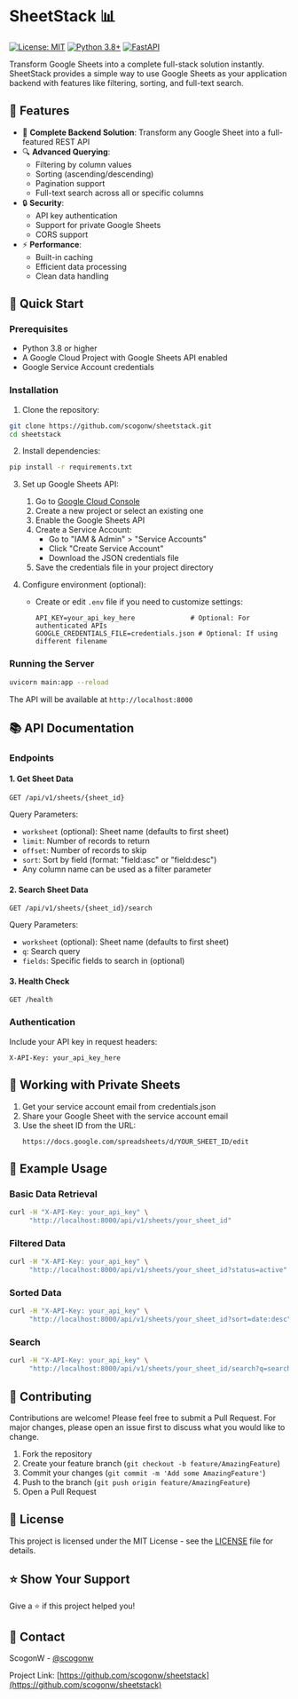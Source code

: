 # SheetStack 📊

[![License: MIT](https://img.shields.io/badge/License-MIT-yellow.svg)](https://opensource.org/licenses/MIT)
[![Python 3.8+](https://img.shields.io/badge/python-3.8+-blue.svg)](https://www.python.org/downloads/)
[![FastAPI](https://img.shields.io/badge/FastAPI-0.104.1-green.svg)](https://fastapi.tiangolo.com)

Transform Google Sheets into a complete full-stack solution instantly. SheetStack provides a simple way to use Google Sheets as your application backend with features like filtering, sorting, and full-text search.

## 🌟 Features

- 🔄 **Complete Backend Solution**: Transform any Google Sheet into a full-featured REST API
- 🔍 **Advanced Querying**:
  - Filtering by column values
  - Sorting (ascending/descending)
  - Pagination support
  - Full-text search across all or specific columns
- 🔒 **Security**:
  - API key authentication
  - Support for private Google Sheets
  - CORS support
- ⚡ **Performance**:
  - Built-in caching
  - Efficient data processing
  - Clean data handling

## 🚀 Quick Start

### Prerequisites

- Python 3.8 or higher
- A Google Cloud Project with Google Sheets API enabled
- Google Service Account credentials

### Installation

1. Clone the repository:
```bash
git clone https://github.com/scogonw/sheetstack.git
cd sheetstack
```

2. Install dependencies:
```bash
pip install -r requirements.txt
```

3. Set up Google Sheets API:
   1. Go to [Google Cloud Console](https://console.cloud.google.com)
   2. Create a new project or select an existing one
   3. Enable the Google Sheets API
   4. Create a Service Account:
      - Go to "IAM & Admin" > "Service Accounts"
      - Click "Create Service Account"
      - Download the JSON credentials file
   5. Save the credentials file in your project directory

4. Configure environment (optional):
   - Create or edit `.env` file if you need to customize settings:
     ```
     API_KEY=your_api_key_here              # Optional: For authenticated APIs
     GOOGLE_CREDENTIALS_FILE=credentials.json # Optional: If using different filename
     ```

### Running the Server

```bash
uvicorn main:app --reload
```

The API will be available at `http://localhost:8000`

## 📚 API Documentation

### Endpoints

#### 1. Get Sheet Data
```http
GET /api/v1/sheets/{sheet_id}
```

Query Parameters:
- `worksheet` (optional): Sheet name (defaults to first sheet)
- `limit`: Number of records to return
- `offset`: Number of records to skip
- `sort`: Sort by field (format: "field:asc" or "field:desc")
- Any column name can be used as a filter parameter

#### 2. Search Sheet Data
```http
GET /api/v1/sheets/{sheet_id}/search
```

Query Parameters:
- `worksheet` (optional): Sheet name (defaults to first sheet)
- `q`: Search query
- `fields`: Specific fields to search in (optional)

#### 3. Health Check
```http
GET /health
```

### Authentication

Include your API key in request headers:
```http
X-API-Key: your_api_key_here
```

## 🔐 Working with Private Sheets

1. Get your service account email from credentials.json
2. Share your Google Sheet with the service account email
3. Use the sheet ID from the URL:
   ```
   https://docs.google.com/spreadsheets/d/YOUR_SHEET_ID/edit
   ```

## 📝 Example Usage

### Basic Data Retrieval
```bash
curl -H "X-API-Key: your_api_key" \
     "http://localhost:8000/api/v1/sheets/your_sheet_id"
```

### Filtered Data
```bash
curl -H "X-API-Key: your_api_key" \
     "http://localhost:8000/api/v1/sheets/your_sheet_id?status=active"
```

### Sorted Data
```bash
curl -H "X-API-Key: your_api_key" \
     "http://localhost:8000/api/v1/sheets/your_sheet_id?sort=date:desc"
```

### Search
```bash
curl -H "X-API-Key: your_api_key" \
     "http://localhost:8000/api/v1/sheets/your_sheet_id/search?q=searchterm"
```

## 🤝 Contributing

Contributions are welcome! Please feel free to submit a Pull Request. For major changes, please open an issue first to discuss what you would like to change.

1. Fork the repository
2. Create your feature branch (`git checkout -b feature/AmazingFeature`)
3. Commit your changes (`git commit -m 'Add some AmazingFeature'`)
4. Push to the branch (`git push origin feature/AmazingFeature`)
5. Open a Pull Request

## 📄 License

This project is licensed under the MIT License - see the [LICENSE](LICENSE) file for details.

## ⭐ Show Your Support

Give a ⭐️ if this project helped you!

## 📧 Contact

ScogonW - [@scogonw](https://twitter.com/scogonw)

Project Link: [https://github.com/scogonw/sheetstack](https://github.com/scogonw/sheetstack) 
